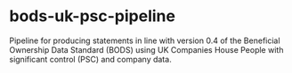 # bods-uk-psc-pipeline
Pipeline for producing statements in line with version 0.4 of the Beneficial Ownership Data Standard (BODS) using UK Companies House People with significant control (PSC) and company data.
